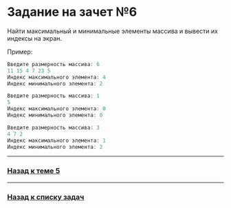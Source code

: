 # Задание на зачет №6

Найти максимальный и минимальные элементы массива и вывести их индексы на экран.

Пример:

```java
Введите размерность массива: 6
11 15 4 7 23 5
Индекс максимального элемента: 4
Индекс минимального элемента: 2
```

```java
Введите размерность массива: 1
5
Индекс максимального элемента: 0
Индекс минимального элемента: 0
```

```java
Введите размерность массива: 3
4 7 2
Индекс максимального элемента: 1
Индекс минимального элемента: 2
```

---

### [Назад к теме 5](../../unit_05/README.md)

---

### [Назад к списку задач](./README.md)
